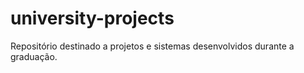 # university-projects
Repositório destinado a projetos e sistemas desenvolvidos durante a graduação.

